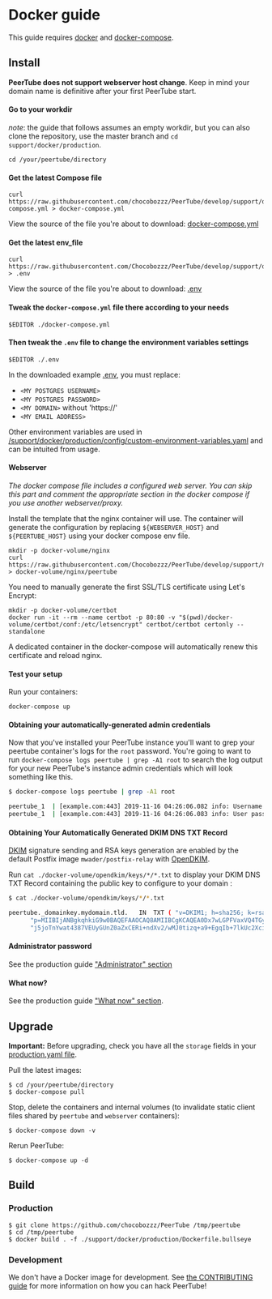 # Docker guide

This guide requires [docker](https://www.docker.com/community-edition) and
[docker-compose](https://docs.docker.com/compose/install/).

## Install

**PeerTube does not support webserver host change**. Keep in mind your domain
name is definitive after your first PeerTube start.

#### Go to your workdir

_note_: the guide that follows assumes an empty workdir, but you can also clone the repository, use the master branch and `cd support/docker/production`.

```shell
cd /your/peertube/directory
```

#### Get the latest Compose file

```shell
curl https://raw.githubusercontent.com/chocobozzz/PeerTube/develop/support/docker/production/docker-compose.yml > docker-compose.yml
```

View the source of the file you're about to download: [docker-compose.yml](https://github.com/Chocobozzz/PeerTube/blob/develop/support/docker/production/docker-compose.yml)

#### Get the latest env_file

```shell
curl https://raw.githubusercontent.com/Chocobozzz/PeerTube/develop/support/docker/production/.env > .env
```

View the source of the file you're about to download: [.env](https://github.com/Chocobozzz/PeerTube/blob/develop/support/docker/production/.env)

#### Tweak the `docker-compose.yml` file there according to your needs

```shell
$EDITOR ./docker-compose.yml
```

#### Then tweak the `.env` file to change the environment variables settings

```shell
$EDITOR ./.env
```

In the downloaded example [.env](https://github.com/Chocobozzz/PeerTube/blob/develop/support/docker/production/.env), you must replace:
- `<MY POSTGRES USERNAME>`
- `<MY POSTGRES PASSWORD>`
- `<MY DOMAIN>` without 'https://'
- `<MY EMAIL ADDRESS>`

Other environment variables are used in
[/support/docker/production/config/custom-environment-variables.yaml](https://github.com/Chocobozzz/PeerTube/blob/develop/support/docker/production/config/custom-environment-variables.yaml) and can be
intuited from usage.

#### Webserver

*The docker compose file includes a configured web server. You can skip this part and comment the appropriate section in the docker compose if you use another webserver/proxy.*

Install the template that the nginx container will use.
The container will generate the configuration by replacing `${WEBSERVER_HOST}` and `${PEERTUBE_HOST}` using your docker compose env file.

```shell
mkdir -p docker-volume/nginx
curl https://raw.githubusercontent.com/Chocobozzz/PeerTube/develop/support/nginx/peertube > docker-volume/nginx/peertube
```

You need to manually generate the first SSL/TLS certificate using Let's Encrypt:

```shell
mkdir -p docker-volume/certbot
docker run -it --rm --name certbot -p 80:80 -v "$(pwd)/docker-volume/certbot/conf:/etc/letsencrypt" certbot/certbot certonly --standalone
```

A dedicated container in the docker-compose will automatically renew this certificate and reload nginx.


#### Test your setup

Run your containers:

```shell
docker-compose up
```

#### Obtaining your automatically-generated admin credentials

Now that you've installed your PeerTube instance you'll want to grep your peertube container's logs for the `root` password. You're going to want to run `docker-compose logs peertube | grep -A1 root` to search the log output for your new PeerTube's instance admin credentials which will look something like this.

```bash
$ docker-compose logs peertube | grep -A1 root

peertube_1  | [example.com:443] 2019-11-16 04:26:06.082 info: Username: root
peertube_1  | [example.com:443] 2019-11-16 04:26:06.083 info: User password: abcdefghijklmnop
```

#### Obtaining Your Automatically Generated DKIM DNS TXT Record

[DKIM](https://en.wikipedia.org/wiki/DomainKeys_Identified_Mail) signature sending and RSA keys generation are enabled by the default Postfix image `mwader/postfix-relay` with [OpenDKIM](http://www.opendkim.org/).

Run `cat ./docker-volume/opendkim/keys/*/*.txt` to display your DKIM DNS TXT Record containing the public key to configure to your domain :

```bash
$ cat ./docker-volume/opendkim/keys/*/*.txt

peertube._domainkey.mydomain.tld.	IN	TXT	( "v=DKIM1; h=sha256; k=rsa; "
	  "p=MIIBIjANBgkqhkiG9w0BAQEFAAOCAQ8AMIIBCgKCAQEA0Dx7wLGPFVaxVQ4TGym/eF89aQ8oMxS9v5BCc26Hij91t2Ci8Fl12DHNVqZoIPGm+9tTIoDVDFEFrlPhMOZl8i4jU9pcFjjaIISaV2+qTa8uV1j3MyByogG8pu4o5Ill7zaySYFsYB++cHJ9pjbFSC42dddCYMfuVgrBsLNrvEi3dLDMjJF5l92Uu8YeswFe26PuHX3Avr261n"
	  "j5joTnYwat4387VEUyGUnZ0aZxCERi+ndXv2/wMJ0tizq+a9+EgqIb+7lkUc2XciQPNuTujM25GhrQBEKznvHyPA6fHsFheymOuB763QpkmnQQLCxyLygAY9mE/5RY+5Q6J9oDOQIDAQAB" )  ; ----- DKIM key peertube for mydomain.tld
```

#### Administrator password

See the production guide ["Administrator" section](https://docs.joinpeertube.org/install-any-os?id=administrator)

#### What now?

See the production guide ["What now" section](https://docs.joinpeertube.org/install-any-os?id=what-now).

## Upgrade

**Important:** Before upgrading, check you have all the `storage` fields in your [production.yaml file](https://github.com/Chocobozzz/PeerTube/blob/develop/support/docker/production/config/production.yaml).

Pull the latest images:

```shell
$ cd /your/peertube/directory
$ docker-compose pull
```

Stop, delete the containers and internal volumes (to invalidate static client files shared by `peertube` and `webserver` containers):

```shell
$ docker-compose down -v
```

Rerun PeerTube:

```shell
$ docker-compose up -d
```

## Build

### Production

```shell
$ git clone https://github.com/chocobozzz/PeerTube /tmp/peertube
$ cd /tmp/peertube
$ docker build . -f ./support/docker/production/Dockerfile.bullseye
```

### Development

We don't have a Docker image for development. See [the CONTRIBUTING guide](https://github.com/Chocobozzz/PeerTube/blob/develop/.github/CONTRIBUTING.md#develop) for more information on how you can hack PeerTube!
